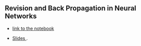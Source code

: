 ## Revision and Back Propagation in Neural Networks

- <a href='https://colab.research.google.com/drive/1nyxLhoFedYPvkEXjlfvpCPPXPstGl-Kn'>link to the notebook</a>

- [Slides ](https://docs.google.com/presentation/d/1a3dy7rzX2FYyXV78cGG4p0TOTJuKBGaSCTK1fXX5Bok/edit?usp=sharing).